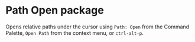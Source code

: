 # Path Open package

Opens relative paths under the cursor using `Path: Open` from the Command Palette, `Open Path` from the context menu, or `ctrl-alt-p`.
